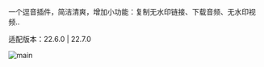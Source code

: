 一个逗音插件，简洁清爽，增加小功能：复制无水印链接、下载音频、无水印视频.. 

适配版本：22.6.0 | 22.7.0

![main](https://user-images.githubusercontent.com/1235777/195020424-8e631143-0223-44f0-981f-b3b7772b19cc.png)

